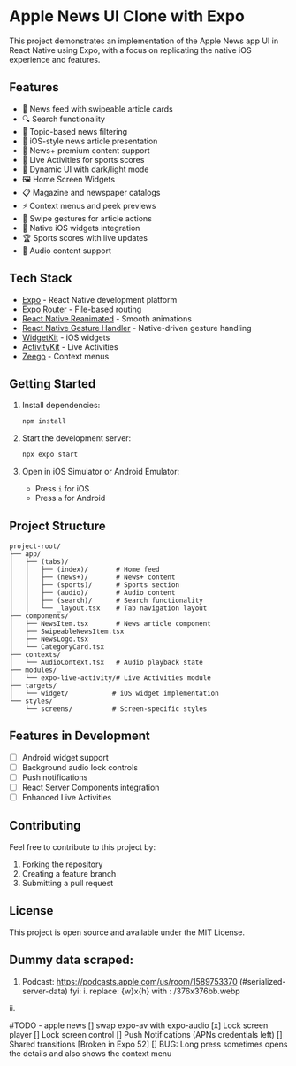 # Apple News UI Clone with Expo

This project demonstrates an implementation of the Apple News app UI in React Native using Expo, with a focus on replicating the native iOS experience and features.

## Features

- 📰 News feed with swipeable article cards
- 🔍 Search functionality
- 🎯 Topic-based news filtering
- 📱 iOS-style news article presentation
- 🌟 News+ premium content support
- 💫 Live Activities for sports scores
- 🎨 Dynamic UI with dark/light mode
- 🖼️ Home Screen Widgets
- 📋 Magazine and newspaper catalogs
- ⚡ Context menus and peek previews
- 🔄 Swipe gestures for article actions
- 📱 Native iOS widgets integration
- 🏆 Sports scores with live updates
- 🎵 Audio content support

## Tech Stack

- [Expo](https://expo.dev) - React Native development platform
- [Expo Router](https://docs.expo.dev/router/introduction) - File-based routing
- [React Native Reanimated](https://docs.swmansion.com/react-native-reanimated/) - Smooth animations
- [React Native Gesture Handler](https://docs.swmansion.com/react-native-gesture-handler/) - Native-driven gesture handling
- [WidgetKit](https://developer.apple.com/documentation/widgetkit) - iOS widgets
- [ActivityKit](https://developer.apple.com/documentation/activitykit) - Live Activities
- [Zeego](https://zeego.dev/) - Context menus

## Getting Started

1. Install dependencies:

   ```bash
   npm install
   ```

2. Start the development server:

   ```bash
   npx expo start
   ```

3. Open in iOS Simulator or Android Emulator:
   - Press `i` for iOS
   - Press `a` for Android

## Project Structure

```
project-root/
├── app/
│   ├── (tabs)/
│   │   ├── (index)/       # Home feed
│   │   ├── (news+)/       # News+ content
│   │   ├── (sports)/      # Sports section
│   │   ├── (audio)/       # Audio content
│   │   ├── (search)/      # Search functionality
│   │   └── _layout.tsx    # Tab navigation layout
├── components/
│   ├── NewsItem.tsx       # News article component
│   ├── SwipeableNewsItem.tsx
│   ├── NewsLogo.tsx
│   └── CategoryCard.tsx
├── contexts/
│   └── AudioContext.tsx   # Audio playback state
├── modules/
│   └── expo-live-activity/# Live Activities module
├── targets/
│   └── widget/           # iOS widget implementation
└── styles/
    └── screens/          # Screen-specific styles
```

## Features in Development

- [ ] Android widget support
- [ ] Background audio lock controls
- [ ] Push notifications
- [ ] React Server Components integration
- [ ] Enhanced Live Activities

## Contributing

Feel free to contribute to this project by:

1. Forking the repository
2. Creating a feature branch
3. Submitting a pull request

## License

This project is open source and available under the MIT License.


## Dummy data scraped:
1. Podcast: https://podcasts.apple.com/us/room/1589753370 (#serialized-server-data)
fyi: 
i. replace: {w}x{h}
with : /376x376bb.webp

ii.



#TODO - apple news
[] swap expo-av with expo-audio
[x] Lock screen player
[] Lock screen control
[] Push Notifications (APNs credentials left)
[] Shared transitions [Broken in Expo 52]
[] BUG: Long press sometimes opens the details and also shows the context menu